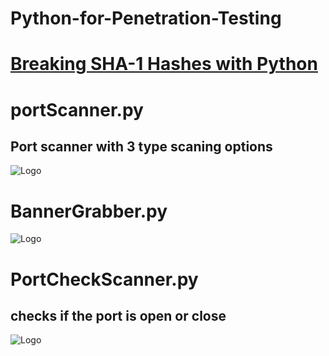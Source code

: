 # Python-for-Penetration-Testing

# <a href="https://medium.com/@adithyakrishnav001/breaking-sha-1-hashes-with-python-a-beginners-guide-to-hash-cracking-50c2c7dd9627" target="_blank" >Breaking SHA-1 Hashes with Python</a>

# portScanner.py
## Port scanner with 3 type scaning options 
![Logo](https://user-images.githubusercontent.com/84318379/216892984-551a165e-ac50-4818-b882-d99d5f13dd7b.png)

# BannerGrabber.py
![Logo](https://user-images.githubusercontent.com/84318379/216893187-fd0c1a2c-d78a-4851-b639-f0536e9d1882.png)

# PortCheckScanner.py
## checks if the port is open or close
![Logo](https://user-images.githubusercontent.com/84318379/216896842-1f5cee10-8044-4768-9778-2e009f880d6f.png)
